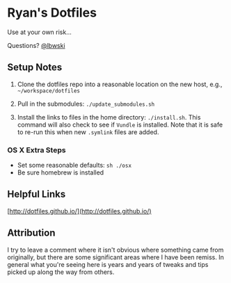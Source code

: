 Ryan's Dotfiles
===============

Use at your own risk...

Questions? [@lbwski](http://twitter.com/lbwski)


## Setup Notes

1. Clone the dotfiles repo into a reasonable location on the new host,
e.g., `~/workspace/dotfiles`

2. Pull in the submodules: `./update_submodules.sh`

3. Install the links to files in the home directory: `./install.sh`.
   This command will also check to see if `Vundle` is installed. Note
   that it is safe to re-run this when new `.symlink` files are added.  


### OS X Extra Steps
* Set some reasonable defaults: `sh ./osx`
* Be sure homebrew is installed

## Helpful Links

[http://dotfiles.github.io/](http://dotfiles.github.io/)

## Attribution

I try to leave a comment where it isn't obvious where something came
from originally, but there are some significant areas where I have been
remiss. In general what you're seeing here is years and years of tweaks
and tips picked up along the way from others.
